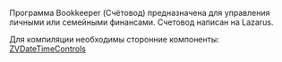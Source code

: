 Программа Bookkeeper (Счётовод) предназначена для управления личными или семейными финансами. Счетовод написан на Lazarus.

Для компиляции необходимы сторонние компоненты:
[ZVDateTimeControls](http://wiki.freepascal.org/ZVDateTimeControls_Package)